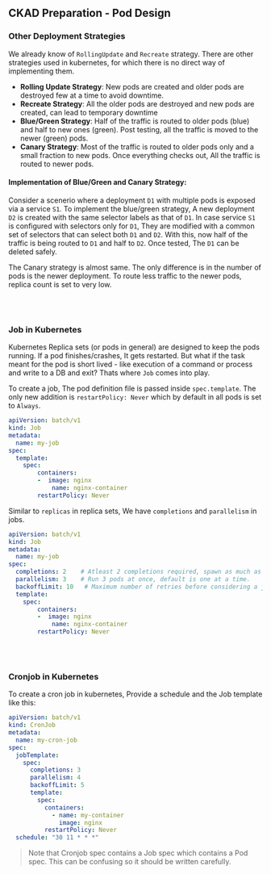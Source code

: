## CKAD Preparation - Pod Design

### Other Deployment Strategies

We already know of `RollingUpdate` and `Recreate` strategy. There are other strategies used in kubernetes, for which there is no direct way of implementing them.

* **Rolling Update Strategy**: New pods are created and older pods are destroyed few at a time to avoid downtime.
* **Recreate Strategy**: All the older pods are destroyed and new pods are created, can lead to temporary downtime
* **Blue/Green Strategy**: Half of the traffic is routed to older pods (blue) and half to new ones (green). Post testing, all the traffic is moved to the newer (green) pods.
* **Canary Strategy**: Most of the traffic is routed to older pods only and a small fraction to new pods. Once everything checks out, All the traffic is routed to newer pods.

#### Implementation of Blue/Green and Canary Strategy:

Consider a scenerio where a deployment `D1` with multiple pods is exposed via a service `S1`. To implement the blue/green strategy, A new deployment `D2` is created with the same selector labels as that of `D1`. In case service `S1` is configured with selectors only for `D1`, They are modified with a common set of selectors that can select both `D1` and `D2`. With this, now half of the traffic is being routed to `D1` and half to `D2`. Once tested, The `D1` can be deleted safely.

The Canary strategy is almost same. The only difference is in the number of pods is the newer deployment. To route less traffic to the newer pods, replica count is set to very low.


<br/><br/>

### Job in Kubernetes

Kubernetes Replica sets (or pods in general) are designed to keep the pods running. If a pod finishes/crashes, It gets restarted. But what if the task meant for the pod is short lived - like execution of a command or process and write to a DB and exit? Thats where `Job` comes into play.

To create a job, The pod definition file is passed inside `spec.template`. The only new addition is `restartPolicy: Never` which by default in all pods is set to `Always`.

```yaml
apiVersion: batch/v1
kind: Job
metadata:
  name: my-job
spec:
  template:
    spec:
        containers:
        -  image: nginx
            name: nginx-container
        restartPolicy: Never
```

Similar to `replicas` in replica sets, We have `completions` and `parallelism` in jobs.

```yaml
apiVersion: batch/v1
kind: Job
metadata:
  name: my-job
spec:
  completions: 2    # Atleast 2 completions required, spawn as much as you want
  parallelism: 3    # Run 3 pods at once, default is one at a time.
  backoffLimit: 10   # Maximum number of retries before considering a job failed.
  template:
    spec:
        containers:
        -  image: nginx
            name: nginx-container
        restartPolicy: Never
```


<br/><br/>

### Cronjob in Kubernetes

To create a cron job in kubernetes, Provide a schedule and the Job template like this:
```yaml
apiVersion: batch/v1
kind: CronJob
metadata:
  name: my-cron-job
spec:
  jobTemplate:
    spec:
      completions: 3
      parallelism: 4
      backoffLimit: 5
      template:
        spec:
          containers:
            - name: my-container
              image: nginx
          restartPolicy: Never
  schedule: "30 11 * * *"
```

> Note that Cronjob spec contains a Job spec which contains a Pod spec. This can be confusing so it should be written carefully.
